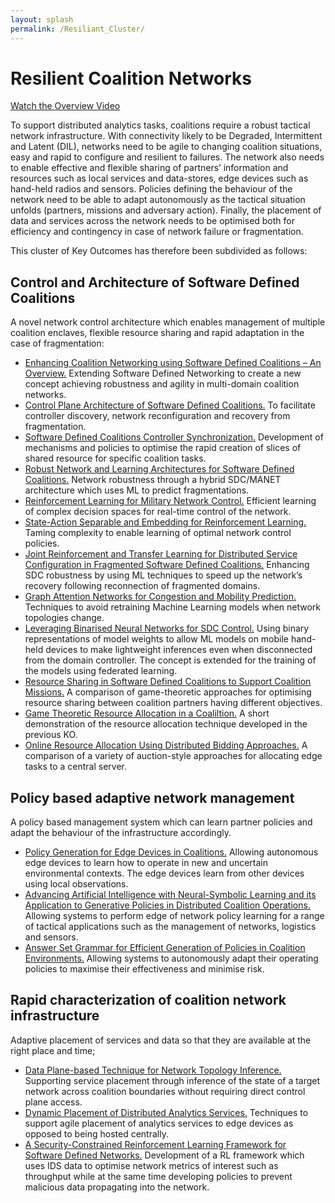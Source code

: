 ```yaml
---
layout: splash
permalink: /Resiliant_Cluster/
---
```


# Resilient Coalition Networks 

[Watch the Overview Video](https://ibm.box.com/v/Overview-Cluster2-US-video)

To support distributed analytics tasks, coalitions require a robust tactical network infrastructure.  With connectivity likely to be Degraded, Intermittent and Latent (DIL), networks need to be agile to changing coalition situations, easy and rapid to configure and resilient to failures.  The network also needs to enable effective and flexible sharing of partners’ information and resources such as local services and data-stores, edge devices such as hand-held radios and sensors.  Policies defining the behaviour of the network need to be able to adapt autonomously as the tactical situation unfolds (partners, missions and adversary action).  Finally, the placement of data and services across the network needs to be optimised both for efficiency and contingency in case of network failure or fragmentation.

This cluster of Key Outcomes has therefore been subdivided as follows:

##	Control and Architecture of Software Defined Coalitions 
A novel network control architecture which enables management of multiple coalition enclaves, flexible resource sharing and rapid adaptation in the case of fragmentation:

*	[Enhancing Coalition Networking using Software Defined Coalitions – An Overview.](/2a09/)  Extending Software Defined Networking to create a new concept achieving robustness and agility in multi-domain coalition networks.
*	[Control Plane Architecture of Software Defined Coalitions.](/2a08/)  To facilitate controller discovery, network reconfiguration and recovery from fragmentation.
*	[Software Defined Coalitions Controller Synchronization.](/2a07/)  Development of mechanisms and policies to optimise the rapid creation of slices of shared resource for specific coalition tasks.
*	[Robust Network and Learning Architectures for Software Defined Coalitions.](/2a01/)  Network robustness through a hybrid SDC/MANET architecture which uses ML to predict fragmentations.
*	[Reinforcement Learning for Military Network Control.](/1c15/) Efficient learning of complex decision spaces for real-time control of the network.
*	[State-Action Separable and Embedding for Reinforcement Learning.](/2b03/) Taming complexity to enable learning of optimal network control policies.
*	[Joint Reinforcement and Transfer Learning for Distributed Service Configuration in Fragmented Software Defined Coalitions.](/2b01/)  Enhancing SDC robustness by using ML techniques to speed up the network’s recovery following reconnection of fragmented domains.
*	[Graph Attention Networks for Congestion and Mobility Prediction.](/2a05/)  Techniques to avoid retraining Machine Learning models when network topologies change.
*	[Leveraging Binarised Neural Networks for SDC Control.](/2a06/)  Using binary representations of model weights to allow ML models on mobile hand-held devices to make lightweight inferences even when disconnected from the domain controller.  The concept is extended for the training of the models using federated learning.
*	[Resource Sharing in Software Defined Coalitions to Support Coalition Missions.](/1f05/)  A comparison of game-theoretic approaches for optimising resource sharing between coalition partners having different objectives.
*	[Game Theoretic Resource Allocation in a Coaliltion.](/1a09/)  A short demonstration of the resource allocation technique developed in the previous KO.
*	[Online Resource Allocation Using Distributed Bidding Approaches.](/1f04/)  A comparison of a variety of auction-style approaches for allocating edge tasks to a central server.

##	Policy based adaptive network management  
A policy based management system which can learn partner policies and adapt the behaviour of the infrastructure accordingly.

*	[Policy Generation for Edge Devices in Coalitions.](/2c04/)  Allowing autonomous edge devices to learn how to operate in new and uncertain environmental contexts. The edge devices learn from other devices using local observations.
*	[Advancing Artificial Intelligence with Neural-Symbolic Learning and its Application to Generative Policies in Distributed Coalition Operations.](/1c02/)  Allowing systems to perform edge of network policy learning for a range of tactical applications such as the management of networks, logistics and sensors.
*	[Answer Set Grammar for Efficient Generation of Policies in Coalition Environments.](/1c07/) Allowing systems to autonomously adapt their operating policies to maximise their effectiveness and minimise risk.

##	Rapid characterization of coalition network infrastructure  
Adaptive placement of services and data so that they are available at the right place and time;

*	[Data Plane-based Technique for Network Topology Inference.](/2a03/)  Supporting service placement through inference of the state of a target network across coalition boundaries without requiring direct control plane access.
*	[Dynamic Placement of Distributed Analytics Services.](/2a04/)  Techniques to support agile placement of analytics services to edge devices as opposed to being hosted centrally.
*	[A Security-Constrained Reinforcement Learning Framework for Software Defined Networks.](/2c05/)  Development of a RL framework which uses IDS data to optimise network metrics of interest such as throughput while at the same time developing policies to prevent malicious data propagating into the network.
